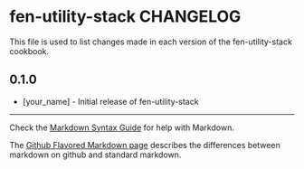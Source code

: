 fen-utility-stack CHANGELOG
===============================

This file is used to list changes made in each version of the fen-utility-stack cookbook.

0.1.0
-----
- [your_name] - Initial release of fen-utility-stack

- - -
Check the [Markdown Syntax Guide](http://daringfireball.net/projects/markdown/syntax) for help with Markdown.

The [Github Flavored Markdown page](http://github.github.com/github-flavored-markdown/) describes the differences between markdown on github and standard markdown.

